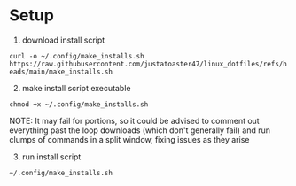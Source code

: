 # Setup

1. download install script

``` curl -o ~/.config/make_installs.sh https://raw.githubusercontent.com/justatoaster47/linux_dotfiles/refs/heads/main/make_installs.sh ```

2. make install script executable

``` chmod +x ~/.config/make_installs.sh ```

NOTE: It may fail for portions, so it could be advised to comment out everything past the
loop downloads (which don't generally fail) and run clumps of commands in a split window,
fixing issues as they arise

3. run install script

``` ~/.config/make_installs.sh ```

